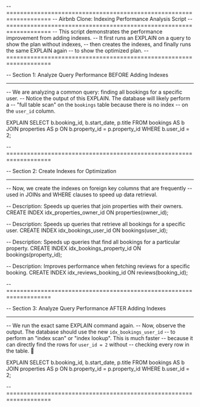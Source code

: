 -- ===================================================================
-- Airbnb Clone: Indexing Performance Analysis Script
-- ===================================================================
-- This script demonstrates the performance improvement from adding indexes.
-- It first runs an EXPLAIN on a query to show the plan without indexes,
-- then creates the indexes, and finally runs the same EXPLAIN again
-- to show the optimized plan.
-- ===================================================================

-- Section 1: Analyze Query Performance BEFORE Adding Indexes
-- -------------------------------------------------------------------
-- We are analyzing a common query: finding all bookings for a specific user.
-- Notice the output of this EXPLAIN. The database will likely perform a
-- "full table scan" on the `bookings` table because there is no index
-- on the `user_id` column.

EXPLAIN SELECT
    b.booking_id,
    b.start_date,
    p.title
FROM bookings AS b
JOIN properties AS p ON b.property_id = p.property_id
WHERE b.user_id = 2;

-- ===================================================================

-- Section 2: Create Indexes for Optimization
-- -------------------------------------------------------------------
-- Now, we create the indexes on foreign key columns that are frequently
-- used in JOINs and WHERE clauses to speed up data retrieval.

-- Description: Speeds up queries that join properties with their owners.
CREATE INDEX idx_properties_owner_id ON properties(owner_id);

-- Description: Speeds up queries that retrieve all bookings for a specific user.
CREATE INDEX idx_bookings_user_id ON bookings(user_id);

-- Description: Speeds up queries that find all bookings for a particular property.
CREATE INDEX idx_bookings_property_id ON bookings(property_id);

-- Description: Improves performance when fetching reviews for a specific booking.
CREATE INDEX idx_reviews_booking_id ON reviews(booking_id);

-- ===================================================================

-- Section 3: Analyze Query Performance AFTER Adding Indexes
-- -------------------------------------------------------------------
-- We run the exact same EXPLAIN command again.
-- Now, observe the output. The database should use the new `idx_bookings_user_id`
-- to perform an "index scan" or "index lookup". This is much faster
-- because it can directly find the rows for `user_id = 2` without
-- checking every row in the table. 🚀

EXPLAIN SELECT
    b.booking_id,
    b.start_date,
    p.title
FROM bookings AS b
JOIN properties AS p ON b.property_id = p.property_id
WHERE b.user_id = 2;

-- ===================================================================
